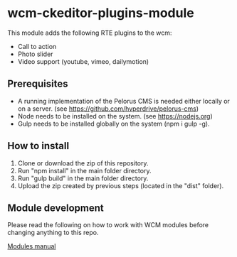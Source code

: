 # wcm-ckeditor-plugins-module

This module adds the following RTE plugins to the wcm:
- Call to action
- Photo slider
- Video support (youtube, vimeo, dailymotion)

## Prerequisites
 - A running implementation of the Pelorus CMS is needed either locally or on a server.
 (see https://github.com/hvperdrive/pelorus-cms)
 - Node needs to be installed on the system.
 (see https://nodejs.org)
 - Gulp needs to be installed globally on the system (npm i gulp -g).

## How to install
1. Clone or download the zip of this repository.
2. Run "npm install" in the main folder directory.
3. Run "gulp build" in the main folder directory.
4. Upload the zip created by previous steps (located in the "dist" folder).

## Module development

Please read the following on how to work with WCM modules before changing anything to this repo.

[Modules manual](https://github.com/hvperdrive/pelorus-cms/blob/develop/readmes/modules.md)
